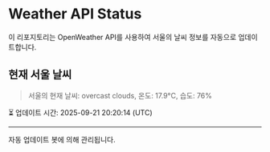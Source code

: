 
# Weather API Status

이 리포지토리는 OpenWeather API를 사용하여 서울의 날씨 정보를 자동으로 업데이트합니다.

## 현재 서울 날씨
> 서울의 현재 날씨: overcast clouds, 온도: 17.9°C, 습도: 76%

⏳ 업데이트 시간: 2025-09-21 20:20:14 (UTC)

---
자동 업데이트 봇에 의해 관리됩니다.

